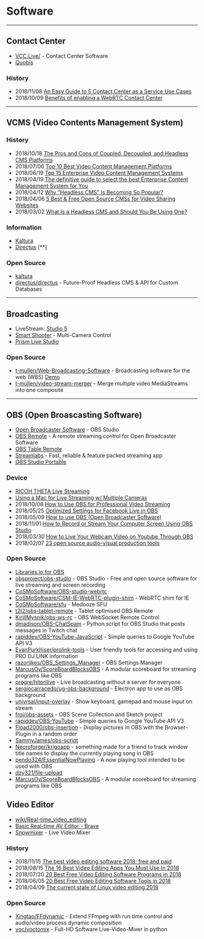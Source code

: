 # Software

---
## Contact Center
- [VCC.Live/](https://vcc.live/) - Contact Center Software
- [Quobis](https://www.quobis.com)


### History
- 2018/11/08 [An Easy Guide to 5 Contact Center as a Service Use Cases](https://www.callstats.io/blog/an-easy-guide-to-5-contact-center-as-a-service-use-cases)
- 2018/10/09 [Benefits of enabling a WebRTC Contact Center](https://www.quobis.com/2018/09/10/2835/)


---
## VCMS (Video Contents Management System)

### History
- 2018/10/18 [The Pros and Cons of Coupled, Decoupled, and Headless CMS Platforms](https://www.brightspot.com/blog/decoupled-cms-and-headless-cms-platforms)
- 2018/07/06 [Top 10 Best Video Content Management Platforms](https://hackernoon.com/top-10-best-video-content-management-platforms-4a73b4b6dd90)
- 2018/06/19 [Top 15 Enterprise Video Content Management Systems](https://www.cmswire.com/customer-experience/top-15-enterprise-video-content-management-systems/)
- 2018/04/19 [The definitive guide to select the best Enterprise Content Management System for You](https://digitalthought.me/articles/digital-marketing/the-definitive-guide-to-select-an-enterprise-cms.html)
- 2018/04/12 [Why “Headless CMS” Is Becoming So Popular?](https://medium.com/tech-tajawal/why-headless-cms-is-becoming-so-popular-57d262b1e096)
- 2018/04/06 [5 Best & Free Open Source CMSs for Video Sharing Websites](https://www.purelythemes.com/5-best-free-open-sources-video-cms-for-a-video-sharing-website/)
- 2018/03/02 [What Is a Headless CMS and Should You Be Using One?](https://www.keycdn.com/blog/headless-cms)


### Information
- [Kaltura](https://www.kaltura.org/)
- [Directus](https://directus.io/) [**]


### Open Source
- [kaltura](https://github.com/kaltura)
- [directus/directus](https://github.com/directus/directus) - Future-Proof Headless CMS & API for Custom Databases

---
## Broadcasting
- LiveStream: [Studio 5](https://livestream.com/studio/)
- [Smart Shooter](https://kuvacode.com/) - Multi-Camera Control
- [Prism Live Studio](http://prismlive.com/ko_kr/mapp/)

### Open Source
- [t-mullen/Web-Broadcasting-Software](https://github.com/t-mullen/Web-Broadcasting-Software) - Broadcasting software for the web (WBS) [Demo](https://t-mullen.github.io/Web-Broadcasting-Software/)
- [t-mullen/video-stream-merger](https://github.com/t-mullen/video-stream-merger) - Merge multiple video MediaStreams into one composite


---
## OBS (Open Broascasting Software)
- [Open Broadcaster Software](https://obsproject.com/) - OBS Studio
- [OBS Remote](http://www.obsremote.com/) - A remote streaming control for Open Broadcaster Software
- [OBS Table Remote](http://t2t2.github.io/obs-tablet-remote/)
- [Streamlabs](https://streamlabs.com/) - Fast, reliable & feature packed streaming app
- [OBS Studio Portable](https://portableapps.com/apps/music_video/obs-studio-portable)


### Device
- [RICOH THETA Live Streaming](http://theta360.guide/community-document/live-streaming.html)
- [Using a Mac for Live Streaming w/ Multiple Cameras](https://www.broadfield.com/news/using-a-mac-for-live-streaming-w-multiple-cameras/)
- 2018/10/08 [How to Use OBS for Professional Video Streaming](https://www.dacast.com/blog/how-to-use-obs-professional-video-streaming/)
- 2018/05/25 [Optimized Settings for Facebook Live in OBS](https://support.streamspot.com/hc/en-us/articles/222848108-Optimized-Settings-for-Facebook-Live-in-OBS)
- 2018/05/09 [How to use OBS (Open Broadcaster Software)](https://www.techadvisor.co.uk/how-to/game/how-use-obs-open-broadcaster-software-3676910/)
- 2018/11/01 [How to Record or Stream Your Computer Screen Using OBS Studio](https://www.makeuseof.com/tag/record-screen-stream-online-obs/)
- 2018/03/30 [How to Live Your Webcam Video on Youtube Through OBS](https://www.oodlestechnologies.com/blogs/How-to-Live-Your-Webcam-Video-on-Youtube-Through-OBS)
- 2018/02/07 [23 open source audio-visual production tools](https://opensource.com/article/18/2/open-source-audio-visual-production-tools)


### Open Source
- [Libraries.io for OBS](https://libraries.io/github/search?keywords=obs)
- [obsproject/obs-studio](https://github.com/obsproject/obs-studio) - OBS Studio - Free and open source software for live streaming and screen recording
- [CoSMoSoftware/OBS-studio-webrtc](https://github.com/CoSMoSoftware/OBS-studio-webrtc)
- [CoSMoSoftware/CSM-IE-WebRTC-plugin-shim](https://github.com/CoSMoSoftware/CSM-IE-WebRTC-plugin-shim) - WebRTC shim for IE
- [CoSMoSoftware/sfu](https://github.com/CoSMoSoftware/sfu) - Medooze SFU
- [t2t2/obs-tablet-remote](https://github.com/t2t2/obs-tablet-remote) - Tablet optimised OBS Remote
- [KirillMysnik/obs-ws-rc](https://github.com/KirillMysnik/obs-ws-rc) - OBS WebSocket Remote Control
- [dmadison/OBS-ChatSpam](https://github.com/dmadison/OBS-ChatSpam) - Python script for OBS Studio that posts messages in Twitch chat 
- [rapiddev/OBS-YouTube-JavaScript](https://github.com/rapiddev/OBS-YouTube-JavaScript) - Simple queries to Google YouTube API V3
- [EvanPurkhiser/prolink-tools](https://github.com/EvanPurkhiser/prolink-tools) - User friendly tools for accessing and using PRO DJ LINK information
- [razorlikes/OBS_Settings_Manager](https://github.com/razorlikes/OBS_Settings_Manager) - OBS Settings Manager
- [MarcusOy/ScoreBoardBlocksOBS](https://github.com/MarcusOy/ScoreBoardBlocksOBS) - A modular scoreboard for streaming programs like OBS
- [progre/hitorilive](https://github.com/progre/hitorilive) - Live broadcasting without a server for everyone
- [sergiocarracedo/ug-obs-background](https://github.com/sergiocarracedo/ug-obs-background) - Electron app to use as OBS background
- [univrsal/input-overlay](https://github.com/univrsal/input-overlay) - Show keyboard, gamepad and mouse input on stream
- [froi/obs-assets](https://github.com/froi/obs-assets) - OBS Scene Collection and Sketch project
- [rapiddev/OBS-YouTube](https://github.com/rapiddev/OBS-YouTube) - Simple queries to Google YouTube API V3
- [Fload2000/obs-insertion](https://github.com/Fload2000/obs-insertion) - Display pictures in OBS with the Browser-Plugin in a random order
- [SammyJames/obs-script](https://github.com/SammyJames/obs-script) 
- [Necroforger/krigoapp](https://github.com/Necroforger/krigoapp) - something made for a friend to track window title names to display the currently playing song in OBS
- [pendo324/EssentialNowPlaying](https://github.com/pendo324/EssentialNowPlaying) - A now playing tool intended to be used with OBS
- [dzy321/file-upload](https://github.com/dzy321/file-upload)
- [MarcusOy/ScoreBoardBlocksOBS](https://github.com/MarcusOy/ScoreBoardBlocksOBS) - A modular scoreboard for streaming programs like OBS


## Video Editor
- [wiki/Real-time_video_editing](https://en.wikipedia.org/wiki/Real-time_video_editing)
- [Basic Real-time AV Editor - Brave](https://www.ctolib.com/bbc-brave.html)
- [Snowmixer](https://snowmix.sourceforge.io/) - Live Video Mixer 


### History
- 2018/11/15 [The best video editing software 2018: free and paid](https://www.techradar.com/news/best-video-editing-software-paid-and-free)
- 2018/08/15 [The 16 Best Video Editing Apps You Must Use In 2018](https://adespresso.com/blog/best-video-editing-apps/)
- 2018/07/20 [20 Best Free Video Editing Software Programs in 2018](https://www.oberlo.com/blog/best-free-video-editing-software)
- 2018/06/05 [20 Best Free Video Editing Software Tools in 2018](https://learn.g2crowd.com/11-best-free-video-editor-tools-beginners/)
- 2018/04/09 [The current state of Linux video editing 2018](https://opensource.com/article/18/4/new-state-video-editing-linux)


### Open Source
- [Xingtao/FFdynamic](https://github.com/Xingtao/FFdynamic) - Extend FFmpeg with run time control and audio/video process dynamic composition
- [voc/voctomix](https://github.com/voc/voctomix) - Full-HD Software Live-Video-Mixer in python




